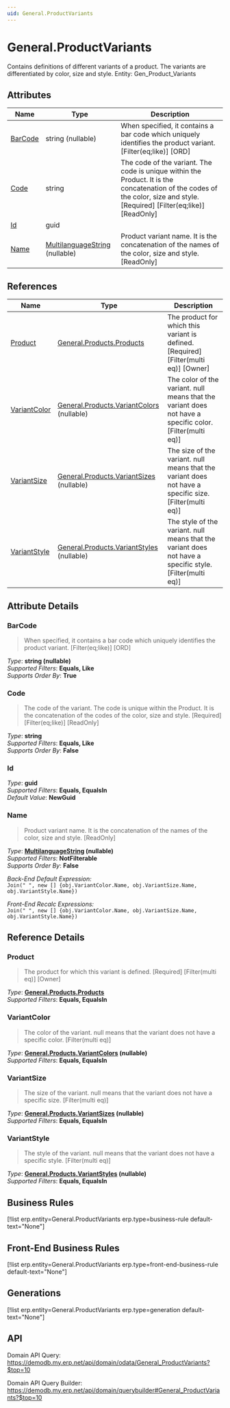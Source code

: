 ```yaml
---
uid: General.ProductVariants
---
```

# General.ProductVariants

Contains definitions of different variants of a product. The variants are differentiated by color, size and style. Entity: Gen_Product_Variants

## Attributes

| Name | Type | Description |
| ---- | ---- | --- |
| [BarCode](General.ProductVariants.md#barcode) | string (nullable) | When specified, it contains a bar code which uniquely identifies the product variant. [Filter(eq;like)] [ORD] 
| [Code](General.ProductVariants.md#code) | string | The code of the variant. The code is unique within the Product. It is the concatenation of the codes of the color, size and style. [Required] [Filter(eq;like)] [ReadOnly] 
| [Id](General.ProductVariants.md#id) | guid |  
| [Name](General.ProductVariants.md#name) | [MultilanguageString](../data-types.md#multilanguagestring) (nullable) | Product variant name. It is the concatenation of the names of the color, size and style. [ReadOnly] 

## References

| Name | Type | Description |
| ---- | ---- | --- |
| [Product](General.ProductVariants.md#product) | [General.Products.Products](General.Products.Products.md) | The product for which this variant is defined. [Required] [Filter(multi eq)] [Owner] |
| [VariantColor](General.ProductVariants.md#variantcolor) | [General.Products.VariantColors](General.Products.VariantColors.md) (nullable) | The color of the variant. null means that the variant does not have a specific color. [Filter(multi eq)] |
| [VariantSize](General.ProductVariants.md#variantsize) | [General.Products.VariantSizes](General.Products.VariantSizes.md) (nullable) | The size of the variant. null means that the variant does not have a specific size. [Filter(multi eq)] |
| [VariantStyle](General.ProductVariants.md#variantstyle) | [General.Products.VariantStyles](General.Products.VariantStyles.md) (nullable) | The style of the variant. null means that the variant does not have a specific style. [Filter(multi eq)] |


## Attribute Details

### BarCode

> When specified, it contains a bar code which uniquely identifies the product variant. [Filter(eq;like)] [ORD]

_Type_: **string (nullable)**  
_Supported Filters_: **Equals, Like**  
_Supports Order By_: **True**  

### Code

> The code of the variant. The code is unique within the Product. It is the concatenation of the codes of the color, size and style. [Required] [Filter(eq;like)] [ReadOnly]

_Type_: **string**  
_Supported Filters_: **Equals, Like**  
_Supports Order By_: **False**  

### Id

_Type_: **guid**  
_Supported Filters_: **Equals, EqualsIn**  
_Default Value_: **NewGuid**  

### Name

> Product variant name. It is the concatenation of the names of the color, size and style. [ReadOnly]

_Type_: **[MultilanguageString](../data-types.md#multilanguagestring) (nullable)**  
_Supported Filters_: **NotFilterable**  
_Supports Order By_: **False**  

_Back-End Default Expression:_  
`Join(" ", new [] {obj.VariantColor.Name, obj.VariantSize.Name, obj.VariantStyle.Name})`

_Front-End Recalc Expressions:_  
`Join(" ", new [] {obj.VariantColor.Name, obj.VariantSize.Name, obj.VariantStyle.Name})`

## Reference Details

### Product

> The product for which this variant is defined. [Required] [Filter(multi eq)] [Owner]

_Type_: **[General.Products.Products](General.Products.Products.md)**  
_Supported Filters_: **Equals, EqualsIn**  

### VariantColor

> The color of the variant. null means that the variant does not have a specific color. [Filter(multi eq)]

_Type_: **[General.Products.VariantColors](General.Products.VariantColors.md) (nullable)**  
_Supported Filters_: **Equals, EqualsIn**  

### VariantSize

> The size of the variant. null means that the variant does not have a specific size. [Filter(multi eq)]

_Type_: **[General.Products.VariantSizes](General.Products.VariantSizes.md) (nullable)**  
_Supported Filters_: **Equals, EqualsIn**  

### VariantStyle

> The style of the variant. null means that the variant does not have a specific style. [Filter(multi eq)]

_Type_: **[General.Products.VariantStyles](General.Products.VariantStyles.md) (nullable)**  
_Supported Filters_: **Equals, EqualsIn**  



## Business Rules

[!list erp.entity=General.ProductVariants erp.type=business-rule default-text="None"]

## Front-End Business Rules

[!list erp.entity=General.ProductVariants erp.type=front-end-business-rule default-text="None"]

## Generations

[!list erp.entity=General.ProductVariants erp.type=generation default-text="None"]

## API

Domain API Query:
<https://demodb.my.erp.net/api/domain/odata/General_ProductVariants?$top=10>

Domain API Query Builder:
<https://demodb.my.erp.net/api/domain/querybuilder#General_ProductVariants?$top=10>

